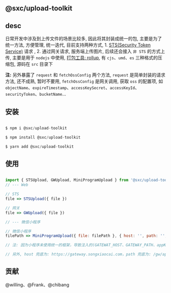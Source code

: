 ## @sxc/upload-toolkit


## desc

日常开发中涉及到上传文件的场景比较多, 因此将其封装成统一的包, 主要是为了统一方法, 方便管理, 统一迭代, 目前支持两种方式, 1. [STS(Security Token Service)](https://help.aliyun.com/document_detail/32077.html?spm=a2c4g.11186623.6.1356.46ac69fbCFfRF0) 请求 , 2. 通过网关请求, 服务端上传图片, 后续还会接入 `非 STS` 的方式上传, 主要是用于 `nodejs` 中使用, [打包工具: rollup](https://www.rollupjs.com/), 有 `cjs`、`umd`、`es` 三种格式的压缩包, 源码在 `src` 目录下

**注:** 另外暴露了 `request` 和 `fetchOssConfig` 两个方法, `request` 是简单封装的请求方法, 还不成熟, 暂时不要用, `fetchOssConfig` 是网关调用, 获取 `oss` 的配置项, 如 `objectName`、`expireTimestamp`、`accessKeySecret`、`accessKeyId`、`securityToken`、`bucketName`...

## 安装

```JavaScript

$ npm i @sxc/upload-toolkit

$ npm install @sxc/upload-toolkit

$ yarn add @sxc/upload-toolkit


```


## 使用


```JavaScript

import { STSUpload, GWUpload, MiniProgramUpload } from '@sxc/upload-toolkit'
// --- Web

// STS
file => STSUpload({ file })

// 网关
file => GWUpload({ file })

// --- 微信小程序

// 微信小程序
filePath => MiniProgramUpload({ file: filePath }, { host: '', path: '', api: '' }, reqData)

// 注: 因为小程序未使用统一的框架，导致注入的(GATEWAT_HOST、GATEWAY_PATH、appKey、bizCode、clientVersion...)等变量不一致，因此可能需要手动传入，host、path、api 通过第二个参数以对象形式传入，其他额外的信息通过第三个参数通过对象的方式传入

// 另外, host 兜底为: https://gateway.songxiaocai.com，path 兜底为: /gw/api/
```

## 贡献


@willing、@Frank、@chibang